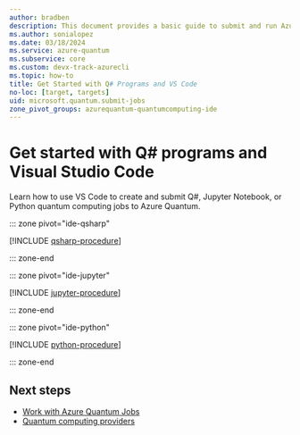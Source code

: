 ```yaml
---
author: bradben
description: This document provides a basic guide to submit and run Azure Quantum using the Azure portal, Python, Jupyter Notebooks, or the Azure CLI.
ms.author: sonialopez
ms.date: 03/18/2024
ms.service: azure-quantum
ms.subservice: core
ms.custom: devx-track-azurecli
ms.topic: how-to
title: Get Started with Q# Programs and VS Code 
no-loc: [target, targets]
uid: microsoft.quantum.submit-jobs
zone_pivot_groups: azurequantum-quantumcomputing-ide
---
```


# Get started with Q# programs and Visual Studio Code

Learn how to use VS Code to create and submit Q#, Jupyter Notebook, or Python quantum computing jobs to Azure Quantum.


::: zone pivot="ide-qsharp"

[!INCLUDE [qsharp-procedure](includes/how-to-submit-quantum-include-qsharp.md)]

::: zone-end

::: zone pivot="ide-jupyter"

[!INCLUDE [jupyter-procedure](includes/how-to-submit-quantum-include-jupyter.md)]

::: zone-end

::: zone pivot="ide-python"

[!INCLUDE [python-procedure](includes/how-to-submit-quantum-include-python.md)]

::: zone-end

## Next steps

- [Work with Azure Quantum Jobs](xref:microsoft.quantum.work-with-jobs)
- [Quantum computing providers](xref:microsoft.quantum.reference.qc-target-list)
